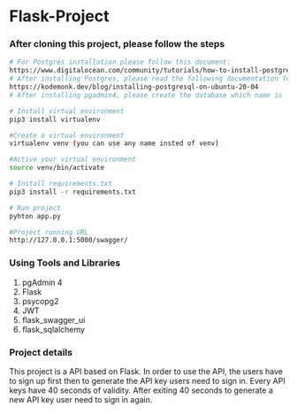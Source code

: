 # Flask-Project
### After cloning this project, please follow the steps
``` bash
# For Postgres installation please follow this document:
https://www.digitalocean.com/community/tutorials/how-to-install-postgresql-on-ubuntu-20-04-quickstart
# After installing Postgres, please read the following documentation for installing pgadmin4:
https://kodemonk.dev/blog/installing-postgresql-on-ubuntu-20-04
# After installing pgadmin4, please create the database which name is  "store", password will be "root", then importing hotel.sql and user.sql

# Install virtual environment
pip3 install virtualenv

#Create a virtual environment
virtualenv venv (you can use any name insted of venv)

#Active your virtual environment
source venv/bin/activate

# Install requirements.txt
pip3 install -r requirements.txt

# Run project 
pyhton app.py

#Project running URL
http://127.0.0.1:5000/swagger/
```

### Using Tools and Libraries
1. pgAdmin 4
2. Flask
3. psycopg2
4. JWT
5. flask_swagger_ui
6. flask_sqlalchemy

### Project details
This project is a API based on Flask. In order to use the API, the users have to sign up first then to generate the API key users need to sign in. Every API keys have 40 seconds of validity. After exiting 40 seconds to generate a new API key user need to sign in again.

